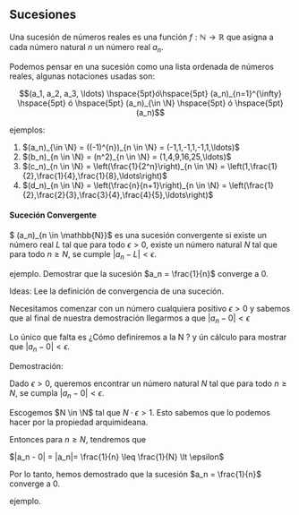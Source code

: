 ## Sucesiones

Una sucesión de números reales es una función $f: \mathbb{N} \rightarrow \mathbb{R}$ que asigna a cada número natural $n$ un número real $a_n$.

Podemos pensar en una sucesión como una lista ordenada de números reales, algunas notaciones usadas son:


 $$(a_1, a_2, a_3, \ldots) \hspace{5pt}ó\hspace{5pt}
 (a_n)_{n=1}^{\infty} \hspace{5pt} ó \hspace{5pt} (a_n)_{\in \N} \hspace{5pt} ó \hspace{5pt} (a_n)$$ 



ejemplos:

1. $(a_n)_{\in \N} = ((-1)^{n})_{n \in \N} = (-1,1,-1,1,-1,1,\ldots)$
2. $(b_n)_{n \in \N} = (n^2)_{n \in \N} = (1,4,9,16,25,\ldots)$
3. $(c_n)_{n \in \N} = \left(\frac{1}{2^n}\right)_{n \in \N} = \left(1,\frac{1}{2},\frac{1}{4},\frac{1}{8},\ldots\right)$
4. $(d_n)_{n \in \N} = \left(\frac{n}{n+1}\right)_{n \in \N} = \left(\frac{1}{2},\frac{2}{3},\frac{3}{4},\frac{4}{5},\ldots\right)$



#### Suceción Convergente
$ (a_n)_{n \in \mathbb{N}}$ es una sucesión convergente si existe un número real $L$ tal que para todo $\epsilon > 0$, existe un número natural $N$ tal que para todo $n \geq N$, se cumple $|a_n - L| < \epsilon$.

ejemplo.
Demostrar que la sucesión $a_n = \frac{1}{n}$ converge a 0.

Ideas: 
Lee la definición de convergencia de una suceción.

Necesitamos comenzar con un número cualquiera positivo $\epsilon>0$ y sabemos  que al final de nuestra demostración llegarmos a que $|a_n - 0| < \epsilon$

Lo único que falta es ¿Cómo definiremos a la N ? y ún cálculo para mostrar que $|a_n - 0| < \epsilon$.

Demostración:

Dado $\epsilon > 0$, queremos encontrar un número natural $N$ tal que para todo $n \geq N$, se cumpla $|a_n - 0| < \epsilon$.

Escogemos $N \in \N$ tal que $N \cdot \epsilon  \gt 1$. Esto sabemos que lo podemos hacer por la propiedad arquimideana.

Entonces para $n \geq N$, tendremos que 


 $|a_n - 0| = |a_n|= \frac{1}{n} \leq \frac{1}{N} \lt \epsilon$

Por lo tanto, hemos demostrado que la sucesión $a_n = \frac{1}{n}$ converge a 0.

ejemplo.
